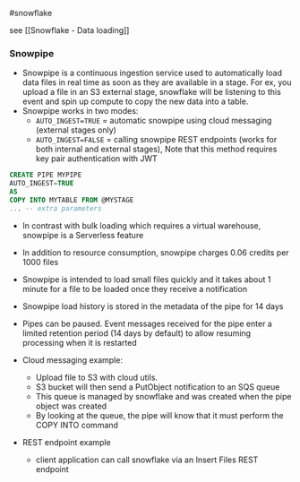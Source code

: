 #snowflake

see [[Snowflake - Data loading]]

### Snowpipe

- Snowpipe is a continuous ingestion service used to automatically load data files in real time as soon as they are available in a stage. For ex, you upload a file in an S3 external stage, snowflake will be listening to this event and spin up compute to copy the new data into a table.
- Snowpipe works in two modes:
  - `AUTO_INGEST=TRUE` = automatic snowpipe using cloud messaging (external stages only)
  - `AUTO_INGEST=FALSE` = calling snowpipe REST endpoints (works for both internal and external stages), Note that this method requires key pair authentication with JWT

```sql
CREATE PIPE MYPIPE
AUTO_INGEST=TRUE
AS
COPY INTO MYTABLE FROM @MYSTAGE
... -- extra parameters

```

- In contrast with bulk loading which requires a virtual warehouse, snowpipe is a Serverless feature
- In addition to resource consumption, snowpipe charges 0.06 credits per 1000 files
- Snowpipe is intended to load small files quickly and it takes about 1 minute for a file to be loaded once they receive a notification
- Snowpipe load history is stored in the metadata of the pipe for 14 days
- Pipes can be paused. Event messages received for the pipe enter a limited retention period (14 days by default) to allow resuming processing when it is restarted

- Cloud messaging example:
  - Upload file to S3 with cloud utils.
  - S3 bucket will then send a PutObject notification to an SQS queue
  - This queue is managed by snowflake and was created when the pipe object was created
  - By looking at the queue, the pipe will know that it must perform the COPY INTO command
- REST endpoint example
  - client application can call snowflake via an Insert Files REST endpoint
